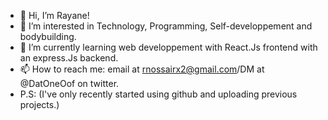 - 👋 Hi, I’m Rayane!
- 👀 I’m interested in Technology, Programming, Self-developpement and bodybuilding.
- 🌱 I’m currently learning web developpement with React.Js frontend with an express.Js backend.
- 📫 How to reach me: email at rnossairx2@gmail.com/DM at @DatOneOof on twitter.
- P.S: (I've only recently started using github and uploading previous projects.)

<!---
DatOneOof/DatOneOof is a ✨ special ✨ repository because its `README.md` (this file) appears on your GitHub profile.
You can click the Preview link to take a look at your changes.
--->
